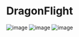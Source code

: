# DragonFlight

![image](https://user-images.githubusercontent.com/113089467/221147753-a32743c5-82df-4d6d-949a-4c5b6ce1c1a5.png)
![image](https://user-images.githubusercontent.com/113089467/221147846-4198f568-85d5-46e0-86ba-cb1dee526cbd.png)
![image](https://user-images.githubusercontent.com/113089467/221147905-6fe8be3a-4097-4ee2-999e-0e5246ff0621.png)
